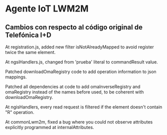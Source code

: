 # Agente IoT LWM2M

## Cambios con respecto al código original de Telefónica I+D

At registration.js, added new filter isNotAlreadyMapped to avoid register twice the same element.

At ngsiHandlers.js, changed from 'prueba' literal to commandResult value.

Patched downloadOmaRegistry code to add operation information to json mappings.

Patched all dependencies at code to add omaInverseRegistry and omaRegistry instead of the names before used, 
to be coherent with downloadOmaRegistry.

At ngisHandlers, every read request is filtered if the element doesn't contain "R" operation.

At commonLwm2m, fixed a bug where you could not observe attributes explicitly programmed at internalAttributes.
